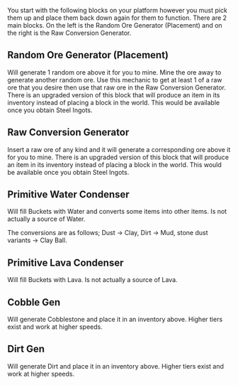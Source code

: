 You start with the following blocks on your platform however you must pick them up and place them back down again for them to function. There are 2 main blocks. On the left is the Random Ore Generator (Placement) and on the right is the Raw Conversion Generator.

## Random Ore Generator (Placement)

Will generate 1 random ore above it for you to mine. Mine the ore away to generate another random ore. Use this mechanic to get at least 1 of a raw ore that you desire then use that raw ore in the Raw Conversion Generator. There is an upgraded version of this block that will produce an item in its inventory instead of placing a block in the world. This would be available once you obtain Steel Ingots.

## Raw Conversion Generator

Insert a raw ore of any kind and it will generate a corresponding ore above it for you to mine. There is an upgraded version of this block that will produce an item in its inventory instead of placing a block in the world. This would be available once you obtain Steel Ingots.

## Primitive Water Condenser

Will fill Buckets with Water and converts some items into other items. Is not actually a source of Water.

The conversions are as follows; Dust -> Clay, Dirt -> Mud, stone dust variants -> Clay Ball.

## Primitive Lava Condenser

Will fill Buckets with Lava. Is not actually a source of Lava.

## Cobble Gen

Will generate Cobblestone and place it in an inventory above. Higher tiers exist and work at higher speeds.

## Dirt Gen

Will generate Dirt and place it in an inventory above. Higher tiers exist and work at higher speeds.